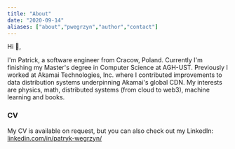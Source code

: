 ```yaml
---
title: "About"
date: "2020-09-14"
aliases: ["about","pwegrzyn","author","contact"]
---
```


Hi 👋, 

I'm Patrick, a software engineer from Cracow, Poland. Currently I'm finishing my Master's degree in Computer Science at AGH-UST.
Previously I worked at Akamai Technologies, Inc. where I contributed improvements to data distribution systems underpinning Akamai's global CDN.
My interests are physics, math, distributed systems (from cloud to web3), machine learning and books.

### CV

My CV is available on request, but you can also check out my LinkedIn: [linkedin.com/in/patryk-wegrzyn/](https://www.linkedin.com/in/patryk-wegrzyn/)
